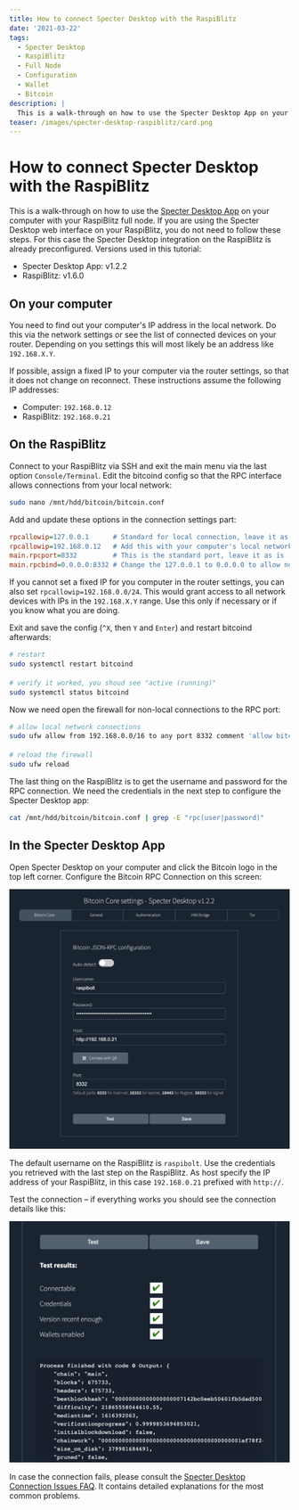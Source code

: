 ```yaml
---
title: How to connect Specter Desktop with the RaspiBlitz
date: '2021-03-22'
tags:
  - Specter Desktop
  - RaspiBlitz
  - Full Node
  - Configuration
  - Wallet
  - Bitcoin
description: |
  This is a walk-through on how to use the Specter Desktop App on your computer with your RaspiBlitz full node.
teaser: /images/specter-desktop-raspiblitz/card.png
---
```

# How to connect Specter Desktop with the RaspiBlitz

This is a walk-through on how to use the [Specter Desktop App](https://github.com/cryptoadvance/specter-desktop/releases) on your computer with your RaspiBlitz full node.
If you are using the Specter Desktop web interface on your RaspiBlitz, you do not need to follow these steps.
For this case the Specter Desktop integration on the RaspiBlitz is already preconfigured.
Versions used in this tutorial:

- Specter Desktop App: v1.2.2
- RaspiBlitz: v1.6.0

## On your computer

You need to find out your computer's IP address in the local network.
Do this via the network settings or see the list of connected devices on your router.
Depending on you settings this will most likely be an address like `192.168.X.Y`.

If possible, assign a fixed IP to your computer via the router settings, so that it does not change on reconnect.
These instructions assume the following IP addresses:

- Computer: `192.168.0.12`
- RaspiBlitz: `192.168.0.21`

## On the RaspiBlitz

Connect to your RaspiBlitz via SSH and exit the main menu via the last option `Console/Terminal`.
Edit the bitcoind config so that the RPC interface allows connections from your local network:

```bash
sudo nano /mnt/hdd/bitcoin/bitcoin.conf
```

Add and update these options in the connection settings part:

```ini
rpcallowip=127.0.0.1      # Standard for local connection, leave it as is
rpcallowip=192.168.0.12   # Add this with your computer's local network IP
main.rpcport=8332         # This is the standard port, leave it as is
main.rpcbind=0.0.0.0:8332 # Change the 127.0.0.1 to 0.0.0.0 to allow non-local connections
```

If you cannot set a fixed IP for you computer in the router settings, you can also set `rpcallowip=192.168.0.0/24`.
This would grant access to all network devices with IPs in the `192.168.X.Y` range.
Use this only if necessary or if you know what you are doing.

Exit and save the config (`^X`, then `Y` and `Enter`) and restart bitcoind afterwards:

```bash
# restart
sudo systemctl restart bitcoind

# verify it worked, you shoud see "active (running)"
sudo systemctl status bitcoind
```

Now we need open the firewall for non-local connections to the RPC port:

```bash
# allow local network connections
sudo ufw allow from 192.168.0.0/16 to any port 8332 comment 'allow bitcoin RPC from local LAN'

# reload the firewall
sudo ufw reload
```

The last thing on the RaspiBlitz is to get the username and password for the RPC connection.
We need the credentials in the next step to configure the Specter Desktop app:

```bash
cat /mnt/hdd/bitcoin/bitcoin.conf | grep -E "rpc(user|password)"
```

## In the Specter Desktop App

Open Specter Desktop on your computer and click the Bitcoin logo in the top left corner.
Configure the Bitcoin RPC Connection on this screen:

![Configure the Bitcoin RPC Connection](/images/specter-desktop-raspiblitz/configuration.png)

The default username on the RaspiBlitz is `raspibolt`.
Use the credentials you retrieved with the last step on the RaspiBlitz.
As host specify the IP address of your RaspiBlitz, in this case `192.168.0.21` prefixed with `http://`.

Test the connection – if everything works you should see the connection details like this:

![Test the Bitcoin RPC Connection](/images/specter-desktop-raspiblitz/test.png)

In case the connection fails, please consult the [Specter Desktop Connection Issues FAQ](https://github.com/cryptoadvance/specter-desktop/blob/master/docs/connect-your-node.md#potential-connection-issues).
It contains detailed explanations for the most common problems.

